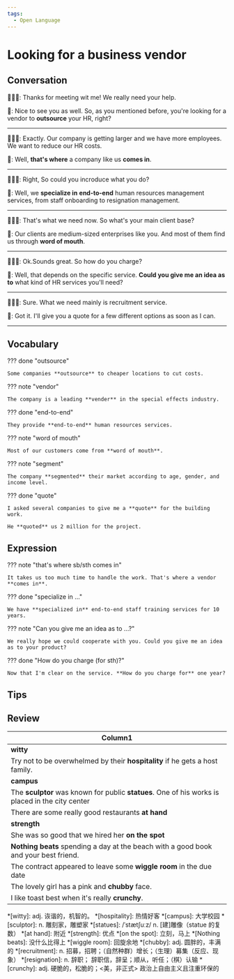 ```yaml
---
tags:
  - Open Language
---
```

# Looking for a business vendor

## Conversation

👩🏻‍💼: Thanks for meeting wit me! We really need your help.

👩: Nice to see you as well. So, as you mentioned before, you're looking for a vendor to **outsource** your HR, right?

---

👩🏻‍💼: Exactly. Our company is getting larger and we have more employees. We want to reduce our HR costs.

👩: Well, **that's where** a company like us **comes in**.

---

👩🏻‍💼: Right, So could you incroduce what you do?

👩: Well, we **specialize in** **end-to-end** human resources management services, from staff onboarding to resignation management.

---

👩🏻‍💼: That's what we need now. So what's your main client base?

👩: Our clients are medium-sized enterprises like you. And most of them find us through **word of mouth**.

---

👩🏻‍💼: Ok.Sounds great. So how do you charge?

👩: Well, that depends on the specific service. **Could you give me an idea as to** what kind of HR services you'll need?

---

👩🏻‍💼: Sure. What we need mainly is recruitment service.

👩: Got it. I'll give you a quote for a few different options as soon as I can.

---

## Vocabulary

??? done "outsource"

    Some companies **outsource** to cheaper locations to cut costs.

??? note "vendor"

    The company is a leading **vender** in the special effects industry.

??? done "end-to-end"

    They provide **end-to-end** human resources services.

??? note "word of mouth"

    Most of our customers come from **word of mouth**.

??? note "segment"

    The company **segmented** their market according to age, gender, and income level.

??? done "quote"

    I asked several companies to give me a **quote** for the building work.

    He **quoted** us 2 million for the project.

## Expression

??? note "that's where sb/sth comes in"

    It takes us too much time to handle the work. That's where a vendor **comes in**.

??? done "specialize in ..."

    We have **specialized in** end-to-end staff training services for 10 years.

??? note "Can you give me an idea as to ...?"

    We really hope we could cooperate with you. Could you give me an idea as to your product?

??? done "How do you charge (for sth)?"

    Now that I'm clear on the service. **How do you charge for** one year?

## Tips

## Review

| Column1                                                                                          |
| ------------------------------------------------------------------------------------------------ |
| **witty**                                                                                        |
| Try not to be overwhelmed by their **hospitality** if he gets a host family.                     |
| **campus**                                                                                       |
| The **sculptor** was known for public **statues**. One of his works is placed in the city center |
| There are some really good restaurants **at hand**                                               |
| **strength**                                                                                     |
| She was so good that we hired her **on the spot**                                                |
| **Nothing beats** spending a day at the beach with a good book and your best friend.             |
| The contract appeared to leave some **wiggle room** in the due date                              |
| The lovely girl has a pink and **chubby** face.                                                  |
| I like toast best when it's really **crunchy**.                                                  |

*[witty]: adj. 诙谐的，机智的。
*[hospitality]: 热情好客
*[campus]: 大学校园
*[sculptor]: n. 雕刻家，雕塑家
*[statues]: /ˈstætʃuːz/ n. [建]雕像（statue 的复数）
*[at hand]: 附近
*[strength]: 优点
*[on the spot]: 立刻，马上
*[Nothing beats]: 没什么比得上
*[wiggle room]: 回旋余地
*[chubby]: adj. 圆胖的，丰满的
*[recruitment]: n. 招募，招聘；（自然种群）增长；（生理）募集（反应、现象）
*[resignation]: n. 辞职； 辞职信，辞呈；顺从，听任；（棋）认输
*[crunchy]: adj. 硬脆的，松脆的；<美，非正式> 政治上自由主义且注重环保的
